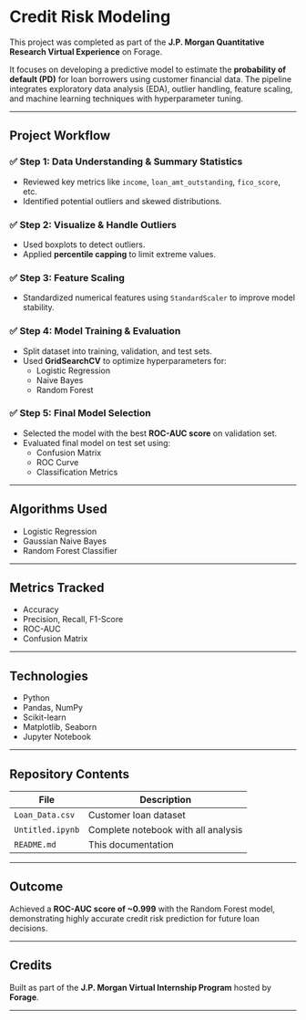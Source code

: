 # Credit Risk Modeling

This project was completed as part of the **J.P. Morgan Quantitative Research Virtual Experience** on Forage.

It focuses on developing a predictive model to estimate the **probability of default (PD)** for loan borrowers using customer financial data. The pipeline integrates exploratory data analysis (EDA), outlier handling, feature scaling, and machine learning techniques with hyperparameter tuning.

---

##  Project Workflow

### ✅ Step 1: Data Understanding & Summary Statistics
- Reviewed key metrics like `income`, `loan_amt_outstanding`, `fico_score`, etc.
- Identified potential outliers and skewed distributions.

### ✅ Step 2: Visualize & Handle Outliers
- Used boxplots to detect outliers.
- Applied **percentile capping** to limit extreme values.

### ✅ Step 3: Feature Scaling
- Standardized numerical features using `StandardScaler` to improve model stability.

### ✅ Step 4: Model Training & Evaluation
- Split dataset into training, validation, and test sets.
- Used **GridSearchCV** to optimize hyperparameters for:
  - Logistic Regression
  - Naive Bayes
  - Random Forest

### ✅ Step 5: Final Model Selection
- Selected the model with the best **ROC-AUC score** on validation set.
- Evaluated final model on test set using:
  - Confusion Matrix
  - ROC Curve
  - Classification Metrics

---

## Algorithms Used
- Logistic Regression
- Gaussian Naive Bayes
- Random Forest Classifier

---

## Metrics Tracked
- Accuracy
- Precision, Recall, F1-Score
- ROC-AUC
- Confusion Matrix

---

## Technologies
- Python
- Pandas, NumPy
- Scikit-learn
- Matplotlib, Seaborn
- Jupyter Notebook

---

## Repository Contents

| File                  | Description                             |
|-----------------------|-----------------------------------------|
| `Loan_Data.csv`       | Customer loan dataset                   |
| `Untitled.ipynb`      | Complete notebook with all analysis     |
| `README.md`           | This documentation                      |

---

## Outcome
Achieved a **ROC-AUC score of ~0.999** with the Random Forest model, demonstrating highly accurate credit risk prediction for future loan decisions.

---

##  Credits
Built as part of the **J.P. Morgan Virtual Internship Program** hosted by **Forage**.

---

